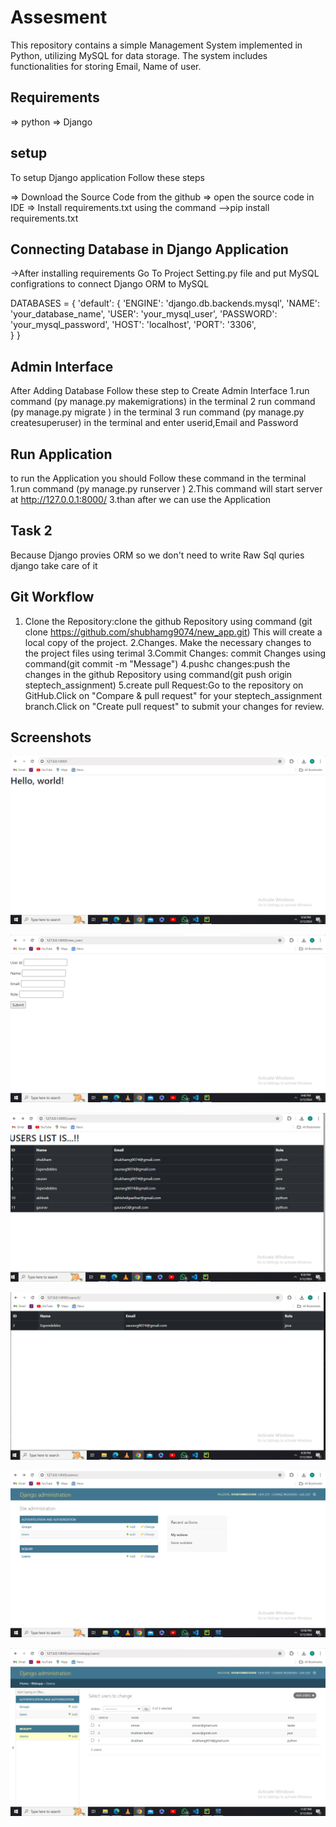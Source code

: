 
# Assesment 

This repository contains a simple Management System implemented in Python, utilizing MySQL for data storage. The system includes functionalities for storing Email, Name of user.


## Requirements
=> python
=> Django

## setup
To setup Django application Follow these steps

=> Download the Source Code from the github
=> open the source code in IDE 
=> Install requirements.txt using the command
 -->pip install requirements.txt
## Connecting Database in Django Application
->After installing requirements Go To Project Setting.py file and put MySQL configrations to connect Django ORM to MySQL

DATABASES = {
    'default': {
        'ENGINE': 'django.db.backends.mysql',
        'NAME': 'your_database_name',
        'USER': 'your_mysql_user',
        'PASSWORD': 'your_mysql_password',
        'HOST': 'localhost', 
        'PORT': '3306',       
    }
}


## Admin Interface 
After Adding Database Follow these step to Create Admin Interface
1.run command  (py manage.py makemigrations) in the   terminal 
2 run command (py manage.py migrate ) in the terminal
3 run command (py manage.py createsuperuser) in the terminal and enter userid,Email and Password 

## Run Application
to run the Application you should Follow these command in the terminal
1.run command (py manage.py runserver )
2.This command will start server at http://127.0.0.1:8000/
3.than after we can use the Application

## Task 2
Because Django provies ORM so we don't need to write Raw Sql quries django take care of it 
## Git Workflow
1. Clone the Repository:clone the github Repository using command (git clone https://github.com/shubhamg9074/new_app.git) This will create a local copy of the project.
2.Changes. Make the necessary changes to the project files using terimal
3.Commit Changes: commit Changes using command(git commit -m "Message")
4.pushc changes:push the changes in the github Repository using command(git push origin steptech_assignment)
5.create pull Request:Go to the repository on GitHub.Click on "Compare & pull request" for your steptech_assignment branch.Click on "Create pull request" to submit your changes for review.

## Screenshots

![Home](https://github.com/shubhamg9074/New_App/blob/steptech_assignment/screenshots/home.png?raw=true)

![form](https://github.com/shubhamg9074/New_App/blob/steptech_assignment/screenshots/form.png?raw=true)

![users_list](https://github.com/shubhamg9074/New_App/blob/steptech_assignment/screenshots/users_list.png?raw=true)

![one_user](https://github.com/shubhamg9074/New_App/blob/steptech_assignment/screenshots/oneuser.png?raw=true)

![Admin1](https://github.com/shubhamg9074/New_App/blob/steptech_assignment/screenshots/admin4.png?raw=true)

![Admin2](https://github.com/shubhamg9074/New_App/blob/steptech_assignment/screenshots/admin5.png?raw=true)


